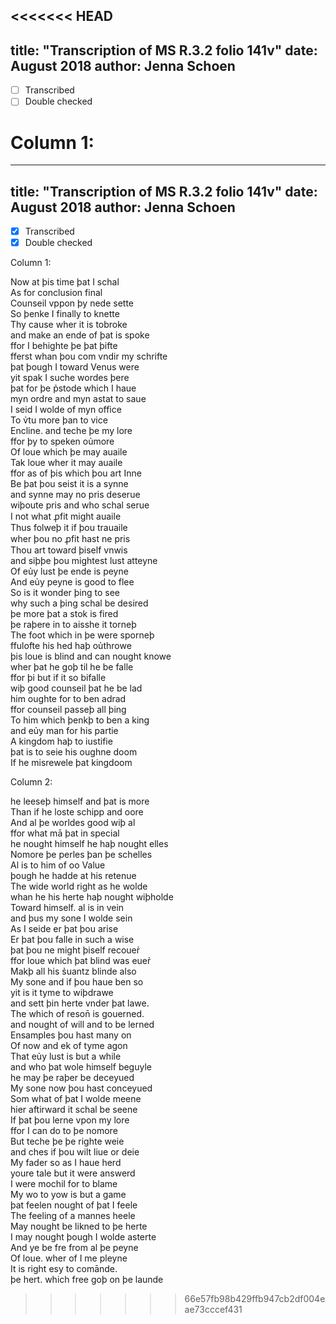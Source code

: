 <<<<<<< HEAD
---
title: "Transcription of MS R.3.2 folio 141v"
date: August 2018
author: Jenna Schoen
---
- [ ] Transcribed
- [ ] Double checked

Column 1:
=======
---
title: "Transcription of MS R.3.2 folio 141v"
date: August 2018
author: Jenna Schoen
---
- [x] Transcribed
- [x] Double checked

Column 1:

Now at þis time þat I schal  
As for conclusion final  
Counseil vppon þy nede sette  
So þenke I finally to knette  
Thy cause wher it is tobroke  
and make an ende of þat is spoke  
ffor I behighte þe þat þifte  
fferst whan þou com vndir my schrifte  
þat þough I toward Venus were  
yit spak I suche wordes þere  
þat for þe p̉stode which I haue  
myn ordre and myn astat to saue  
I seid I wolde of myn office  
To v̉tu more þan to vice  
Encline. and teche þe my lore  
ffor þy to speken oủmore  
Of loue which þe may auaile  
Tak loue wher it may auaile  
ffor as of þis which þou art Inne  
Be þat þou seist it is a synne  
and synne may no pris deserue  
wiþoute pris and who schal serue  
I not what ꝓfit might auaile  
Thus folweþ it if þou trauaile   
wher þou no ꝓfit hast ne pris  
Thou art toward þiself vnwis  
and siþþe þou mightest lust atteyne  
Of eủy lust þe ende is peyne  
And eủy peyne is good to flee  
So is it wonder þing to see  
why such a þing schal be desired  
þe more þat a stok is fired  
þe raþere in to aisshe it torneþ  
The foot which in þe were sporneþ  
ffulofte his hed haþ oủthrowe  
þis loue is blind and can nought knowe   
wher þat he goþ til he be falle  
ffor þi but if it so bifalle  
wiþ good counseil þat he be lad  
him oughte for to ben adrad  
ffor counseil passeþ all þing  
To him which þenkþ to ben a king  
and eủy man for his partie  
A kingdom haþ to iustifie  
þat is to seie his oughne doom  
If he misrewele þat kingdoom  

Column 2:

he leeseþ himself and þat is more  
Than if he loste schipp and oore  
And al þe worldes good wiþ al  
ffor what mā þat in special  
he nought himself he haþ nought elles  
Nomore þe perles þan þe schelles  
Al is to him of oo Value  
þough he hadde at his retenue  
The wide world right as he wolde   
whan he his herte haþ nought wiþholde    
Toward himself. al is in vein  
and þus my sone I wolde sein  
As I seide er þat þou arise  
Er þat þou falle in such a wise  
þat þou ne might þiself recouer̉  
ffor loue which þat blind was euer̉  
Makþ all his s̉uantz blinde also  
My sone and if þou haue ben so  
yit is it tyme to wiþdrawe  
and sett þin herte vnder þat lawe.  
The which of reson̄ is gouerned.  
and nought of will and to be lerned    
Ensamples þou hast many on  
Of now and ek of tyme agon  
That eủy lust is but a while  
and who þat wole himself beguyle  
he may þe raþer be deceyued  
My sone now þou hast conceyued  
Som what of þat I wolde meene  
hier aftirward it schal be seene  
If þat þou lerne vpon my lore  
ffor I can do to þe nomore  
But teche þe þe righte weie  
and ches if þou wilt liue or deie  
My fader so as I haue herd  
youre tale but it were answerd  
I were mochil for to blame  
My wo to yow is but a game  
þat feelen nought of þat I feele  
The feeling of a mannes heele  
May nought be likned to þe herte  
I may nought þough I wolde asterte  
And ye be fre from al þe peyne  
Of loue. wher of I me pleyne  
It is right esy to comānde.  
þe hert. which free goþ on þe launde   
>>>>>>> 66e57fb98b429ffb947cb2df004eae73cccef431
